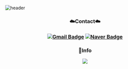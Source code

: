 ![header](https://capsule-render.vercel.app/api?type=venom&section=header&height=300&text=Hello&fontAlignX=50&fontAlignY=45&color=gradient&fontSize=100&fontColor=FFCC99&desc=It's%20PYeonju%20GitHub)

<h3 align="center">☁️Contact☁️</h3>

<h3 align="center">
  
[![Gmail Badge](https://img.shields.io/badge/pometeus98@gmail.com-d14836?style=flat-square&logo=Gmail&logoColor=white&link=mailto:pometeus98@gmail.com)](mailto:pometeus98@gmail.com)
[![Naver Badge](https://img.shields.io/badge/foeo@naver.com-00C3FF?style=flat-square&logo=Naver&logoColor=Write&link=mailto:foeo@naver.com)](mailto:foeo@naver.com)

<h3 align="center">📢Info</h3>

<p align="center">
  <a href="https://github.com/PYeonju?tab=repositories">
    <img src="https://github-readme-stats.vercel.app/api?username=PYeonju&theme=shadow_green&show_icons=true" />
  </a>
</p>




